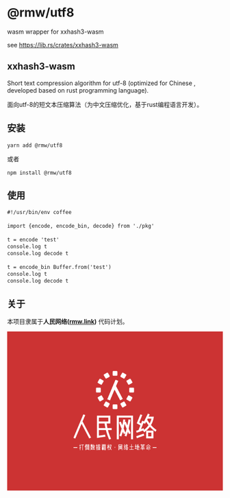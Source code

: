 <!-- 本文件由 ./readme.make.md 自动生成，请不要直接修改此文件 -->

# @rmw/utf8

wasm wrapper for xxhash3-wasm

see https://lib.rs/crates/xxhash3-wasm


## xxhash3-wasm

Short text compression algorithm for utf-8 (optimized for Chinese , developed based on rust programming language).

面向utf-8的短文本压缩算法（为中文压缩优化，基于rust编程语言开发）。



##  安装

```
yarn add @rmw/utf8
```

或者

```
npm install @rmw/utf8
```

## 使用

```
#!/usr/bin/env coffee

import {encode, encode_bin, decode} from './pkg'

t = encode 'test'
console.log t
console.log decode t

t = encode_bin Buffer.from('test')
console.log t
console.log decode t
```

## 关于

本项目隶属于**人民网络([rmw.link](//rmw.link))** 代码计划。

![人民网络](https://raw.githubusercontent.com/rmw-link/logo/master/rmw.red.bg.svg)
